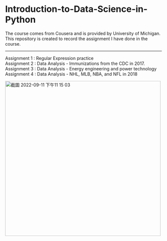 # Introduction-to-Data-Science-in-Python
The course comes from Cousera and is provided by University of Michigan.   
This repository is created to record the assignment I have done in the course.  

---  
Assignment 1 : Regular Expression practice  
Assignment 2 : Data Analysis - Immunizations from the CDC in 2017.  
Assignment 3 : Data Analysis - Energy engineering and power technology  
Assignment 4 : Data Analysis - NHL, MLB, NBA, and NFL in 2018  

<img width="500" alt="截圖 2022-09-11 下午11 15 03" src="https://user-images.githubusercontent.com/103521272/189535177-32e3ef40-f39b-4197-86f5-4eabba269e24.png">
  
